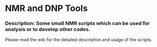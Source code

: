 # NMR and DNP Tools

### Description: Some small NMR scripts which can be used for analysis or to develop other codes.


Please read the wiki for the detailed description and usage of the scripts.
